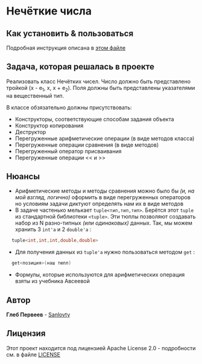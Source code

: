 # Нечёткие числа

## Как установить & пользоваться
  Подробная инструкция описана в [этом файле](INSTALLATION.md)
  
## Задача, которая решалась в проекте
  Реализовать класс Нечётких чисел. Число должно быть представлено
  тройкой (x - e<sub>1</sub>, x, x + e<sub>2</sub>).
  Поля должны быть представлены указателями на вещественный тип. 
  
  В классе обзязательно должны присутствовать:
  - Конструкторы, соответствующие способам задания объекта
  - Конструктор копирования
  - Деструктор
  - Перегруженные арифметические операции (в виде методов класса)
  - Перегруженные операции сравнения (в виде методов)
  - Перегруженный оператор присваивания
  - Перегруженные операции << и >>
  
## Нюансы
  - Арифметические методы и методы сравнения можно было бы _(и, на мой взгляд, логично)_ оформить в виде перегруженных операторов
  но условиям задачи диктуют определять нам их в виде методов
  - В задаче частенько мелькает `tuple<тип,тип,тип>`. Берётся этот `tuple` из стандартной библиотеки `<tuple>`. Эти тюплы позволяют
  создавать набор из N разно-типных _(или одинаковых)_ данных. Так, мы можем хранить 3 `int'a` и 2 `double'a` :
```c++ 
  tuple<int,int,int,double,double>
``` 
  
  - Для получения данных из `tuple'a` нужно пользоваться методом `get` :
```c++
  get<позиция>(наш тюпл)
```

  - Формулы, которые используются для арифметических операция взяты из учебника Авсеевой

## Автор
  **Глеб Первеев** - [Sanlovty](https://github.com/Sanlovty)

## Лицензия

Этот проект находится под лицензией Apache License 2.0 - подробности см. в файле [LICENSE](LICENSE)
